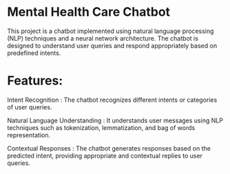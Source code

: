# Mental Health Care Chatbot
  This project is a chatbot implemented using natural language processing (NLP) techniques and a neural network architecture. The chatbot is designed to understand user queries and respond appropriately based on predefined intents.

# Features:
Intent Recognition : 
    The chatbot recognizes different intents or categories of user queries.
    
Natural Language Understanding : 
    It understands user messages using NLP techniques such as tokenization, lemmatization, and bag of words representation.
    
Contextual Responses : 
    The chatbot generates responses based on the predicted intent, providing appropriate and contextual replies to user queries.
